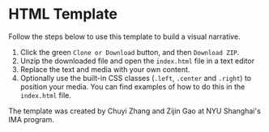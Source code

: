 # HTML Template

Follow the steps below to use this template to build a visual narrative.

1.  Click the green `Clone or Download` button, and then `Download ZIP`.
1.  Unzip the downloaded file and open the `index.html` file in a text editor
1.  Replace the text and media with your own content.
1.  Optionally use the built-in CSS classes (`.left`, `.center` and `.right`) to position your media. You can find examples of how to do this in the `index.html` file.

The template was created by Chuyi Zhang and Zijin Gao at NYU Shanghai's IMA program.
